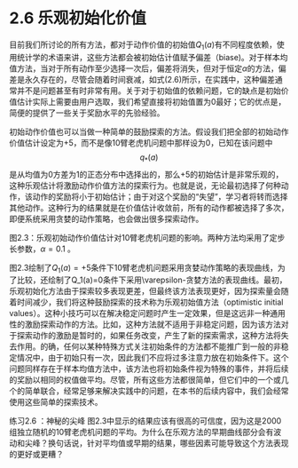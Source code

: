 # 2.6 乐观初始化价值
目前我们所讨论的所有方法，都对于动作价值的初始值$Q_1(a)$有不同程度依赖，使用统计学的术语来讲，这些方法都会被初始估计值赋予偏差（biase)。对于样本均值方法，当对于所有动作至少选择一次后，偏差将消失，但对于恒定$\alpha$的方法，偏差是永久存在的，尽管会随着时间衰减，如式(2.6)所示，在实践中，这种偏差通常并不是问题甚至有时非常有用。关于对于初始值的依赖问题，它的缺点是初始价值估计实际上需要由用户选取，我们希望直接将初始值置为0最好；它的优点是，简便的提供了一些关于奖励水平的先验经验。

初始动作价值也可以当做一种简单的鼓励探索的方法。假设我们把全部的初始动作价值估计设定为+5，而不是像10臂老虎机问题中那样设为0，已知在该问题中$$q_*(a)$$是从均值为0方差为1的正态分布中选择出的，那么+5的初始估计是非常乐观的，这种乐观估计将激励动作价值方法的探索行为。也就是说，无论最初选择了何种动作，该动作的奖励将小于初始估计；由于对这个奖励的“失望”，学习者将转而选择其他动作。这种行为的结果就是在价值估计收敛前，所有的动作都被选择了多次，即便系统采用贪婪的动作策略，也会做出很多探索动作。



图2.3：乐观初始动作价值估计对10臂老虎机问题的影响。两种方法均采用了定步长参数，$\alpha=0.1$ 。

图2.3绘制了$Q_1(a)=+5$条件下10臂老虎机问题采用贪婪动作策略的表现曲线，为了比较，还绘制了Q_1(a)=0条件下采用\varepsilon-贪婪方法的表现曲线。最初，乐观初始化方法由于探索较多表现更差，但最终该方法表现更好，因为探索量会随着时间减少，我们将这种鼓励探索的技术称为乐观初始值方法（optimistic initial values）。这种小技巧可以在解决稳定问题时产生一定效果，但是这远非一种通用性的激励探索动作的方法。比如，这种方法就不适用于非稳定问题，因为该方法对于探索动作的激励是暂时的，如果任务改变，产生了新的探索需求，这种方法将失去作用。的确，任何以某种特殊方式关注初始条件的方法都不能推广到一般的非稳定情况中，由于初始只有一次，因此我们不应将过多注意力放在初始条件下。这个问题同样存在于样本均值方法中，该方法也将初始条件视为特殊的事件，并将后续的奖励以相同的权值做平均。尽管，所有这些方法都很简单，但它们中的一个或几个的简单联合，经常足够来解决实践中的问题，在本书的后续内容中，我们会经常使用这些简单的探索技术。



练习2.6 ：神秘的尖峰  图2.3中显示的结果应该有很高的可信度，因为这是2000组独立随机的10臂老虎机问题的平均。为什么在乐观方法的早期曲线部分会有波动和尖峰？换句话说，针对平均值或早期的结果，哪些因素可能导致这个方法表现的更好或更糟？

